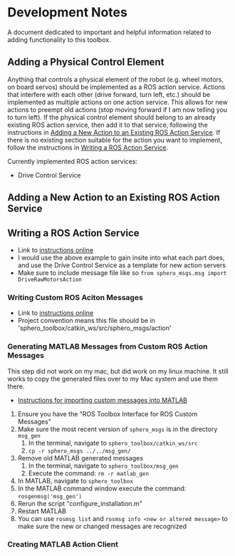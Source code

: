 # Development Notes
A document dedicated to important and helpful information related to adding functionality to this toolbox.

## Adding a Physical Control Element
Anything that controls a physical element of the robot (e.g. wheel motors, on board servos) should be implemented as a ROS action service. Actions that interfere with each other (drive forward, turn left, etc.) should be implemented as multiple actions on one action service. This allows for new actions to preempt old actions (stop moving forward if I am now telling you to turn left). If the physical control element should belong to an already existing ROS action service, then add it to that service, following the instructions in [Adding a New Action to an Existing ROS Action Service](#Adding-a-New-Action-to-an-Existing-ROS-Action-Service). If there is no existing section suitable for the action you want to implement, follow the instructions in [Writing a ROS Action Service](#Writing-a-ROS-Action-Service).

Currently implemented ROS action services:
* Drive Control Service

## Adding a New Action to an Existing ROS Action Service

## Writing a ROS Action Service
* Link to [instructions online](http://wiki.ros.org/actionlib_tutorials/Tutorials/Writing%20a%20Simple%20Action%20Server%20using%20the%20Execute%20Callback%20%28Python%29)
* I would use the above example to gain insite into what each part does, and use the Drive Control Service as a template for new action servers
* Make sure to include message file like so `from sphero_msgs.msg import DriveRawMotorsAction`

### Writing Custom ROS Aciton Messages
* Link to [instructions online](https://roboticsbackend.com/ros-create-custom-action/)
* Project convention means this file should be in 'sphero_toolbox/catkin_ws/src/sphero_msgs/action'

### Generating MATLAB Messages from Custom ROS Action Messages 
This step did not work on my mac, but did work on my linux machine. It still works to copy the generated files over to my Mac system and use them there. 
* [Instructions for importing custom messages into MATLAB](https://www.mathworks.com/help/ros/ug/ros-custom-message-support.html)
1. Ensure you have the "ROS Toolbox Interface for ROS Custom Messages"
2. Make sure the most recent version of `sphero_msgs` is in the directory `msg_gen`
    1. In the terminal, navigate to `sphero_toolbox/catkin_ws/src`
    2. `cp -r sphero_msgs ../../msg_gen/`
3. Remove old MATLAB generated messages
    1. In the terminal, navigate to `sphero_toolbox/msg_gen`
    2. Execute the command: `rm -r matlab_gen`
3. In MATLAB, navigate to `sphero_toolbox`
4. In the MATLAB command window execute the command: `rosgenmsg('msg_gen')`
5. Rerun the script "configure_installation.m"
6. Restart MATLAB
7. You can use `rosmsg list` and `rosmsg info <new or altered message>` to make sure the new or changed messages are recognized

### Creating MATLAB Action Client
